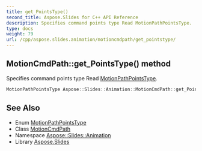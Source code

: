 ```yaml
---
title: get_PointsType()
second_title: Aspose.Slides for C++ API Reference
description: Specifies command points type Read MotionPathPointsType.
type: docs
weight: 79
url: /cpp/aspose.slides.animation/motioncmdpath/get_pointstype/
---
```

## MotionCmdPath::get_PointsType() method


Specifies command points type Read [MotionPathPointsType](../../motionpathpointstype/).

```cpp
MotionPathPointsType Aspose::Slides::Animation::MotionCmdPath::get_PointsType() override
```

## See Also

* Enum [MotionPathPointsType](../motionpathpointstype/)
* Class [MotionCmdPath](./)
* Namespace [Aspose::Slides::Animation](../)
* Library [Aspose.Slides](../../)